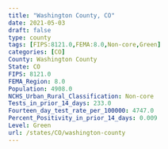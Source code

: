 ```yaml
---
title: "Washington County, CO"
date: 2021-05-03
draft: false
type: county
tags: [FIPS:8121.0,FEMA:8.0,Non-core,Green]
categories: [CO]
County: Washington County
State: CO
FIPS: 8121.0
FEMA_Region: 8.0
Population: 4908.0
NCHS_Urban_Rural_Classification: Non-core
Tests_in_prior_14_days: 233.0
Fourteen_day_test_rate_per_100000: 4747.0
Percent_Positivity_in_prior_14_days: 0.009
Level: Green
url: /states/CO/washington-county
---
```



